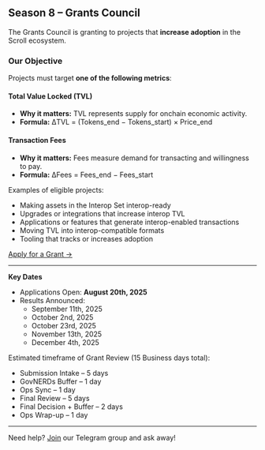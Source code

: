 ## Season 8 – Grants Council

The Grants Council is granting to projects that **increase adoption** in the Scroll ecosystem.

### Our Objective
Projects must target **one of the following metrics**:  
#### Total Value Locked (TVL)  
- **Why it matters:** TVL represents supply for onchain economic activity.  
- **Formula:** ΔTVL = (Tokens_end − Tokens_start) × Price_end 
#### Transaction Fees  
- **Why it matters:** Fees measure demand for transacting and willingness to pay.  
- **Formula:**  ΔFees = Fees_end − Fees_start

Examples of eligible projects:
- Making assets in the Interop Set interop-ready  
- Upgrades or integrations that increase interop TVL  
- Applications or features that generate interop-enabled transactions  
- Moving TVL into interop-compatible formats  
- Tooling that tracks or increases adoption  

[Apply for a Grant →](https://grantsapp.scroll.io/programs/969/apply)

---

**Key Dates**
- Applications Open: **August 20th, 2025**  
- Results Announced: 
  - September 11th, 2025
  - October 2nd, 2025
  - October 23rd, 2025
  - November 13th, 2025
  - December 4th, 2025

Estimated timeframe of Grant Review (15 Business days total):
- Submission Intake – 5 days
- GovNERDs Buffer – 1 day
- Ops Sync – 1 day
- Final Review – 5 days
- Final Decision + Buffer – 2 days
- Ops Wrap-up – 1 day

---

Need help? [Join](https://t.me/+oJWWjTQL6TcxYWJh) our Telegram group and ask away!


